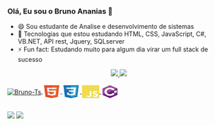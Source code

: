 ### Olá, Eu sou o Bruno Ananias 👋
- 😄 Sou estudante de Analise e desenvolvimento de sistemas
- 🌱 Tecnologias que estou estudando HTML, CSS, JavaScript, C#, VB.NET, API rest, Jquery, SQLserver
- ⚡ Fun fact: Estudando muito para algum dia virar um full stack de sucesso

<div align="center">
  <a href="https://github.com/Brunomananias">
  <img height="180em" src="https://github-readme-stats.vercel.app/api?username=Brunomananias&show_icons=true&theme=dracula&include_all_commits=true&count_private=true"/>
  <img height="180em" src="https://github-readme-stats.vercel.app/api/top-langs/?username=Brunomananias&layout=compact&langs_count=7&theme=dracula"/>
</div>
  <div style="display: inline_block"><br>
  <img align="center" alt="Bruno-Ts" height="30" width="40" src="https://cdn.jsdelivr.net/gh/devicons/devicon/icons/bootstrap/bootstrap-plain.svg" />
  <img align="center" alt="Bruno-HTML" height="30" width="40" src="https://raw.githubusercontent.com/devicons/devicon/master/icons/html5/html5-original.svg">
  <img align="center" alt="Bruno-CSS" height="30" width="40" src="https://raw.githubusercontent.com/devicons/devicon/master/icons/css3/css3-original.svg">
  <img align="center" alt="Bruno-Js" height="30" width="40" src="https://raw.githubusercontent.com/devicons/devicon/master/icons/javascript/javascript-plain.svg">
  <img align="center" alt="Bruno-Csharp" height="30" width="40" src="https://raw.githubusercontent.com/devicons/devicon/master/icons/csharp/csharp-original.svg">
 

</div>
  
  ##
  
  <div> 
  <a href="https://www.instagram.com/brumuse/" target="_blank"><img src="https://img.shields.io/badge/-Instagram-%23E4405F?style=for-the-badge&logo=instagram&logoColor=white" target="_blank"></a>
  <a href="https://www.linkedin.com/in/bruno-ananias-662461216/" target="_blank"><img src="https://img.shields.io/badge/-LinkedIn-%230077B5?style=for-the-badge&logo=linkedin&logoColor=white" target="_blank"></a> 
 
   
 
</div>
